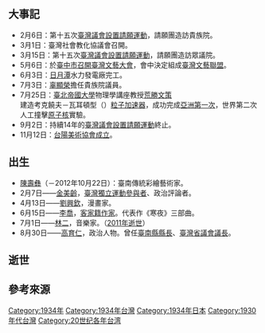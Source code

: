 ## 大事記

  - 2月6日：第十五次[臺灣議會設置請願運動](../Page/臺灣議會設置請願運動.md "wikilink")，請願團造訪貴族院。
  - 3月1日：臺灣社會教化協議會召開。
  - 3月15日：第十五次[臺灣議會設置請願運動](../Page/臺灣議會設置請願運動.md "wikilink")，請願團造訪眾議院。
  - 5月6日：於[臺中市召開臺灣文藝大會](https://zh.wikipedia.org/wiki/臺中市_\(州轄市\) "wikilink")，會中決定組成[臺灣文藝聯盟](../Page/臺灣文藝聯盟.md "wikilink")。
  - 6月3日：[日月潭](../Page/日月潭.md "wikilink")水力發電廠完工。
  - 7月3日：[辜顯榮](../Page/辜顯榮.md "wikilink")擔任貴族院議員。
  - 7月25日：[臺北帝國大學](../Page/臺北帝國大學.md "wikilink")物理學講座教授[荒勝文策](../Page/荒勝文策.md "wikilink")建造考克饒夫－瓦耳頓型（）[粒子加速器](../Page/粒子加速器.md "wikilink")，成功完成[亞洲第一次](https://zh.wikipedia.org/wiki/亞洲 "wikilink")，世界第二次人工撞擊[原子核](../Page/原子核.md "wikilink")實驗。
  - 9月2日：持續14年的[臺灣議會設置請願運動](../Page/臺灣議會設置請願運動.md "wikilink")終止。
  - 11月12日：[台陽美術協會成立](https://zh.wikipedia.org/wiki/台陽美術協會 "wikilink")。

## 出生

  - [陳壽彝](../Page/陳壽彝.md "wikilink")（－2012年10月22日）：臺南傳統彩繪藝術家。
  - 2月7日——[金美齡](../Page/金美齡.md "wikilink")，[臺灣獨立運動參與者](https://zh.wikipedia.org/wiki/臺灣獨立運動 "wikilink")、政治評論者。
  - 4月13日——[劉興欽](../Page/劉興欽.md "wikilink")，漫畫家。
  - 6月15日——[李喬](../Page/李喬.md "wikilink")，[客家籍作家](https://zh.wikipedia.org/wiki/客家 "wikilink")。代表作《寒夜》三部曲。
  - 7月1日——[林二](../Page/林二.md "wikilink")，音樂家。（[2011年逝世](../Page/2011年臺灣.md "wikilink")）
  - 8月30日——[高育仁](../Page/高育仁.md "wikilink")，政治人物。曾任[臺南縣縣長](https://zh.wikipedia.org/wiki/臺南縣 "wikilink")、[臺灣省議會議長](https://zh.wikipedia.org/wiki/臺灣省議會 "wikilink")。

## 逝世

## 參考來源

[Category:1934年](https://zh.wikipedia.org/wiki/Category:1934年 "wikilink") [Category:1934年台灣](https://zh.wikipedia.org/wiki/Category:1934年台灣 "wikilink") [Category:1934年日本](https://zh.wikipedia.org/wiki/Category:1934年日本 "wikilink") [Category:1930年代台灣](https://zh.wikipedia.org/wiki/Category:1930年代台灣 "wikilink") [Category:20世纪各年台湾](https://zh.wikipedia.org/wiki/Category:20世纪各年台湾 "wikilink")
